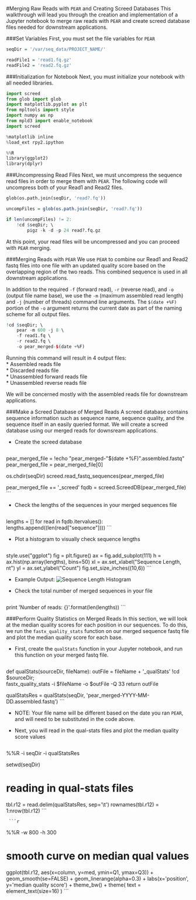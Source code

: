 #Merging Raw Reads with `PEAR` and Creating Screed Databases
This walkthrough will lead you through the creation and implementation of a Jupyter notebook to merge raw reads with `PEAR` and create screed database files needed for downstream applications. 


###Set Variables
First, you must set the file variables for `PEAR`
```r
seqDir = '/var/seq_data/PROJECT_NAME/'

readFile1 = 'read1.fq.gz'
readFile2 = 'read2.fq.gz'
```

###Initialization for Notebook
Next, you must initialize your notebook with all needed libraries. 

```python
import screed
from glob import glob
import matplotlib.pyplot as plt
from mpltools import style
import numpy as np
from mpld3 import enable_notebook
import screed
```

```python
%matplotlib inline  
%load_ext rpy2.ipython
```

```python
%%R
library(ggplot2)
library(dplyr)
```

###Uncompressing Read Files
Next, we must uncompress the sequence read files in order to merge them with `PEAR`. The following code will uncompress both of your Read1 and Read2 files.

```python
glob(os.path.join(seqDir, 'read?.fq'))
```

```r
uncompFiles = glob(os.path.join(seqDir, 'read?.fq'))

if len(uncompFiles) != 2:
    !cd $seqDir; \
        pigz -k -d -p 24 read?.fq.gz
```

At this point, your read files will be uncompressed and you can proceed with `PEAR` merging.

###Merging Reads with `PEAR`
We use `PEAR` to combine our Read1 and Read2 fastq files into one file with an updated quality score based on the overlapping region of the two reads. This combined sequence is used in all downstream applications.

In addition to the required `-f` (forward read), `-r` (reverse read), and `-o` (output file name base), we use the `-m` (maximum assembled read length) and `-j` (number of threads) command line arguments. The `$(date +%F)` portion of the `-o` argument returns the current date as part of the naming scheme for all output files.

```r
!cd $seqDir; \
    pear -m 600 -j 8 \
    -f read1.fq \
    -r read2.fq \
    -o pear_merged-$(date +%F)
```

Running this command will result in 4 output files:  
    * Assembled reads file  
    * Discarded reads file  
    * Unassembled forward reads file  
    * Unassembled reverse reads file  

We will be concerned mostly with the assembled reads file for downstream applications.

###Make a Screed Database of Merged Reads
A screed database contains sequence information such as sequence name, sequence quality, and the sequence itself in an easily queried format. We will create a screed database using our merged reads for downsream applications.

* Create the screed database
     ```r
pear_merged_file = !echo "pear_merged-"$(date +%F)".assembled.fastq"
pear_merged_file = pear_merged_file[0]

os.chdir(seqDir)
screed.read_fastq_sequences(pear_merged_file)

pear_merged_file += '_screed'
fqdb = screed.ScreedDB(pear_merged_file)
     ```

* Check the lengths of the sequences in your merged sequences file

     ```r
lengths = []
for read in fqdb.itervalues():
    lengths.append((len(read["sequence"])))
     ```

* Plot a histogram to visually check sequence lengths

     ```r
style.use("ggplot")
fig = plt.figure()
ax = fig.add_subplot(111)
h = ax.hist(np.array(lengths), bins=50)
xl = ax.set_xlabel("Sequence Length, nt")
yl = ax.set_ylabel("Count")
fig.set_size_inches((10,6))
     ```

  * Example Output:
![Sequence Length Histogram](https://cloud.githubusercontent.com/assets/7449496/12431718/03052300-bec5-11e5-871b-b782c7c3c64c.png)

* Check the total number of merged sequences in your file

     ```python
print 'Number of reads: {}'.format(len(lengths))
     ```

###Perform Quality Statistics on Merged Reads
In this section, we will look at the median quality scores for each position in our sequences. To do this, we run the `fastx_quality_stats` function on our merged sequence fastq file and plot the median quality score for each base.

* First, create the `qualStats` function in your Jupyter notebook, and run this function on your merged fastq file.

     ```r
def qualStats(sourceDir, fileName):
    outFile = fileName + '_qualStats'
    !cd $sourceDir; \
        fastx_quality_stats -i $fileName -o $outFile -Q 33
    return outFile
    
qualStatsRes = qualStats(seqDir, 'pear_merged-YYYY-MM-DD.assembled.fastq')
     ```
  * NOTE: Your file name will be different based on the date you ran `PEAR`, and will need to be substituted in the code above.

* Next, you will read in the qual-stats files and plot the median quality score values

     ```r
%%R -i seqDir -i qualStatsRes

setwd(seqDir)

# reading in qual-stats files    
tbl.r12 = read.delim(qualStatsRes, sep='\t')
rownames(tbl.r12) = 1:nrow(tbl.r12)
     ```

     ```r
%%R -w 800 -h 300
# smooth curve on median qual values
ggplot(tbl.r12, aes(x=column, y=med, ymin=Q1, ymax=Q3)) +
    geom_smooth(se=FALSE) +
    geom_linerange(alpha=0.3) +
    labs(x='position', y='median quality score') +
    theme_bw() +
    theme( text = element_text(size=16) )
     ```






